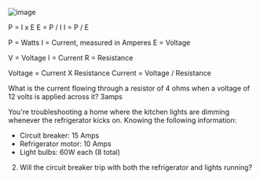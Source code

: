 ![image](https://beren-obsidian-images.imgix.net/2954f93e5dd079d4a81e5231f9995d64.png)

P = I x E
E = P / I
I = P / E

P = Watts
I = Current, measured in Amperes
E = Voltage

V = Voltage
I = Current
R = Resistance

Voltage = Current X Resistance
Current = Voltage / Resistance


What is the current flowing through a resistor of 4 ohms when a voltage of 12 volts is applied across it? 3amps

You're troubleshooting a home where the kitchen lights are dimming whenever the refrigerator kicks on. Knowing the following information:

- Circuit breaker: 15 Amps
- Refrigerator motor: 10 Amps
- Light bulbs: 60W each (8 total)

2. Will the circuit breaker trip with both the refrigerator and lights running?